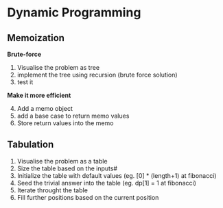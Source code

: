 # Dynamic Programming

## Memoization

**Brute-force**

1. Visualise the problem as tree
2. implement the tree using recursion (brute force solution)
3. test it
   
**Make it more efficient**

4. Add a memo object
5. add a base case to return memo values
6. Store return values into the memo

## Tabulation

1. Visualise the problem as a table
2. Size the table based on the inputs#
3. Initialize the table with default values (eg. [0] * (length+1) at fibonacci)
4. Seed the trivial answer into the table (eg. dp[1] = 1 at fibonacci)
5. Iterate throught the table
6. Fill further positions based on the current position